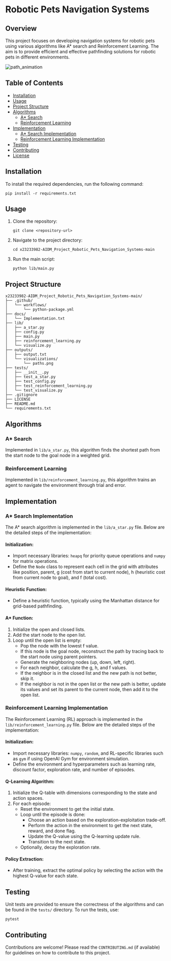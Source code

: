 # Robotic Pets Navigation Systems

## Overview
This project focuses on developing navigation systems for robotic pets using various algorithms like A* search and Reinforcement Learning. The aim is to provide efficient and effective pathfinding solutions for robotic pets in different environments.

![path_animation](https://github.com/user-attachments/assets/819c27bd-88a6-408d-a0ee-80a092c502c6)


## Table of Contents
- [Installation](#installation)
- [Usage](#usage)
- [Project Structure](#project-structure)
- [Algorithms](#algorithms)
  - [A* Search](#a-search)
  - [Reinforcement Learning](#reinforcement-learning)
- [Implementation](#implementation)
  - [A* Search Implementation](#a-search-implementation)
  - [Reinforcement Learning Implementation](#reinforcement-learning-implementation)
- [Testing](#testing)
- [Contributing](#contributing)
- [License](#license)

## Installation
To install the required dependencies, run the following command:
```
pip install -r requirements.txt
```
## Usage

1. Clone the repository:
    ```
    git clone <repository-url>
    ```
2. Navigate to the project directory:
    ```
    cd x23233982-AIDM_Project_Robotic_Pets_Navigation_Systems-main
    ```
3. Run the main script:
    ```
    python lib/main.py
    ```

## Project Structure
```
x23233982-AIDM_Project_Robotic_Pets_Navigation_Systems-main/
├── .github/
│   └── workflows/
│       └── python-package.yml
├── docs/
│   └── Implementation.txt
├── lib/
│   ├── a_star.py
│   ├── config.py
│   ├── main.py
│   ├── reinforcement_learning.py
│   └── visualize.py
├── outputs/
│   ├── output.txt
│   └── visualizations/
│       └── paths.png
├── tests/
│   ├── __init__.py
│   ├── test_a_star.py
│   ├── test_config.py
│   ├── test_reinforcement_learning.py
│   └── test_visualize.py
├── .gitignore
├── LICENSE
├── README.md
└── requirements.txt
```
## Algorithms

### A* Search
Implemented in `lib/a_star.py`, this algorithm finds the shortest path from the start node to the goal node in a weighted grid.

### Reinforcement Learning
Implemented in `lib/reinforcement_learning.py`, this algorithm trains an agent to navigate the environment through trial and error.

## Implementation

### A* Search Implementation
The A* search algorithm is implemented in the `lib/a_star.py` file. Below are the detailed steps of the implementation:

#### Initialization:
- Import necessary libraries: `heapq` for priority queue operations and `numpy` for matrix operations.
- Define the `Node` class to represent each cell in the grid with attributes like position, parent, g (cost from start to current node), h (heuristic cost from current node to goal), and f (total cost).

#### Heuristic Function:
- Define a heuristic function, typically using the Manhattan distance for grid-based pathfinding.

#### A* Function:
1. Initialize the open and closed lists.
2. Add the start node to the open list.
3. Loop until the open list is empty:
   - Pop the node with the lowest f value.
   - If this node is the goal node, reconstruct the path by tracing back to the start node using parent pointers.
   - Generate the neighboring nodes (up, down, left, right).
   - For each neighbor, calculate the g, h, and f values.
   - If the neighbor is in the closed list and the new path is not better, skip it.
   - If the neighbor is not in the open list or the new path is better, update its values and set its parent to the current node, then add it to the open list.

### Reinforcement Learning Implementation
The Reinforcement Learning (RL) approach is implemented in the `lib/reinforcement_learning.py` file. Below are the detailed steps of the implementation:

#### Initialization:
- Import necessary libraries: `numpy`, `random`, and RL-specific libraries such as `gym` if using OpenAI Gym for environment simulation.
- Define the environment and hyperparameters such as learning rate, discount factor, exploration rate, and number of episodes.

#### Q-Learning Algorithm:
1. Initialize the Q-table with dimensions corresponding to the state and action spaces.
2. For each episode:
   - Reset the environment to get the initial state.
   - Loop until the episode is done:
     - Choose an action based on the exploration-exploitation trade-off.
     - Perform the action in the environment to get the next state, reward, and done flag.
     - Update the Q-value using the Q-learning update rule.
     - Transition to the next state.
   - Optionally, decay the exploration rate.

#### Policy Extraction:
- After training, extract the optimal policy by selecting the action with the highest Q-value for each state.

## Testing
Unit tests are provided to ensure the correctness of the algorithms and can be found in the `tests/` directory. To run the tests, use:
```
pytest
```

## Contributing
Contributions are welcome! Please read the `CONTRIBUTING.md` (if available) for guidelines on how to contribute to this project.
